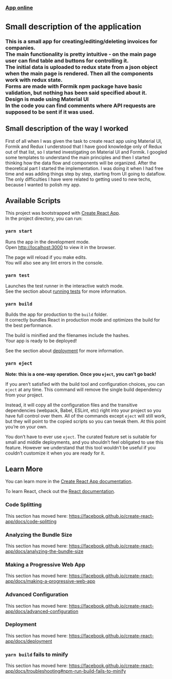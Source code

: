 <a href='https://invoiceappforthecompany.netlify.app'><h3>App online<h3></a>
<h2>Small description of the application</h2>
This is a small app for creating/editing/deleting invoices for companies. <br>
The main functionality is pretty intuitive - on the main page user can find table and buttons for controlling it.<br>
The initial data is uploaded to redux state from a json object when the main page is rendered. Then all the components work with redux state. <br>
Forms are made with Formik npm package have basic validation, but nothing has been said specified about it. <br>
Design is made using Material UI <br>
In the code you can find comments where API requests are supposed to be sent if it was used. <br>
<h2>Small description of the way I worked</h2>
First of all when I was given the task to create react app using Material UI, Formik and Redux I understood that I have good knowledge only of Redux out of that list, so I started investigating on Material UI and Formik. I googled some templates to understand the main principles and then I started thinking how the data flow and components will be organized. After the theoretical part I started the implementation. I was doing it when I had free time and was adding things step by step, starting from UI going to dataflow.
<br> 
The only difficulties I have were related to getting used to new techs, because I wanted to polish my app.





## Available Scripts
This project was bootstrapped with [Create React App](https://github.com/facebook/create-react-app).
<br>
In the project directory, you can run:

### `yarn start`

Runs the app in the development mode.<br />
Open [http://localhost:3000](http://localhost:3000) to view it in the browser.

The page will reload if you make edits.<br />
You will also see any lint errors in the console.

### `yarn test`

Launches the test runner in the interactive watch mode.<br />
See the section about [running tests](https://facebook.github.io/create-react-app/docs/running-tests) for more information.

### `yarn build`

Builds the app for production to the `build` folder.<br />
It correctly bundles React in production mode and optimizes the build for the best performance.

The build is minified and the filenames include the hashes.<br />
Your app is ready to be deployed!

See the section about [deployment](https://facebook.github.io/create-react-app/docs/deployment) for more information.

### `yarn eject`

**Note: this is a one-way operation. Once you `eject`, you can’t go back!**

If you aren’t satisfied with the build tool and configuration choices, you can `eject` at any time. This command will remove the single build dependency from your project.

Instead, it will copy all the configuration files and the transitive dependencies (webpack, Babel, ESLint, etc) right into your project so you have full control over them. All of the commands except `eject` will still work, but they will point to the copied scripts so you can tweak them. At this point you’re on your own.

You don’t have to ever use `eject`. The curated feature set is suitable for small and middle deployments, and you shouldn’t feel obligated to use this feature. However we understand that this tool wouldn’t be useful if you couldn’t customize it when you are ready for it.

## Learn More

You can learn more in the [Create React App documentation](https://facebook.github.io/create-react-app/docs/getting-started).

To learn React, check out the [React documentation](https://reactjs.org/).

### Code Splitting

This section has moved here: https://facebook.github.io/create-react-app/docs/code-splitting

### Analyzing the Bundle Size

This section has moved here: https://facebook.github.io/create-react-app/docs/analyzing-the-bundle-size

### Making a Progressive Web App

This section has moved here: https://facebook.github.io/create-react-app/docs/making-a-progressive-web-app

### Advanced Configuration

This section has moved here: https://facebook.github.io/create-react-app/docs/advanced-configuration

### Deployment

This section has moved here: https://facebook.github.io/create-react-app/docs/deployment

### `yarn build` fails to minify

This section has moved here: https://facebook.github.io/create-react-app/docs/troubleshooting#npm-run-build-fails-to-minify

